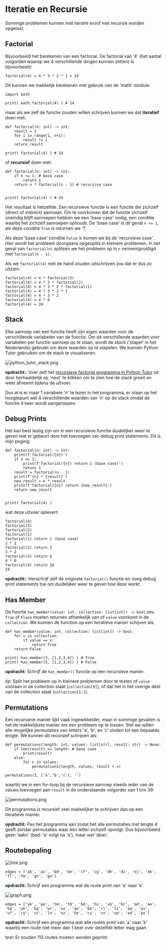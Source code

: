 # Iteratie en Recursie

Sommige problemen kunnen met iteratie en/of met recursie worden
opgelost.

## Factorial
Bijvoorbeeld het berekenen van een factorial. De factorial van '4'
(het aantal volgorden waarop we 4 verschillende dingen kunnen zetten)
is bijvoorbeeld:

```
factorial(4) = 4 * 3 * 2 * 1 = 24
```

Dit kunnen we makkelijk berekenen met gebruik van de 'math' module:

```
import math

print( math.factorial(4) ) # 24
```

maar als we zelf de functie zouden willen schrijven kunnen we dat
**iteratief** doen met:

```
def factorial(n: int) -> int:
    result = 1
    for i in range(1, n+1):
        result *= i
    return result

print( factorial(4) ) # 24
```

of **recursief** doen met:

```
def factorial(n: int) -> int:
    if n <= 1: # base case 
        return 1
    return n * factorial(n - 1) # recursive case


print( factorial(4) ) # 24
```

Het resultaat is hetzelfde. Een recursieve functie is een functie die
zichzelf (direct of indirect) aanroept. Om te voorkomen dat de functie
zichzelf oneindig blijft aanroepen hebben we een 'base case' nodig,
een conditie waarbij het zichzelf aanroepen ophoudt. De 'base case' is
dit geval `n <= 1`, als deze conditie `True` is returnen we '1'.

Als deze 'base case' conditie `False` is komen we bij de 'recursieve
case'. Hier wordt het probleem doorgaans opgesplits in kleinere
problemen. In het geval van `factorial(n)` splitsen we het probleem op
in `n` vermenigvuldigd met `factorial(n - 1)`.

Als we `factorial(4)` met de hand zouden uitschrijven zou dat er dus
zo uitzien:

```
factorial(4) = 4 * factorial(3)
factorial(4) = 4 * 3 * factorial(2)
factorial(4) = 4 * 3 * 2 * factorial(1)
factorial(4) = 4 * 3 * 2 * 1
factorial(4) = 4 * 3 * 2
factorial(4) = 4 * 6
factorial(4) = 24
```

## Stack

Elke aanroep van een functie heeft zijn eigen waarden voor de
verschillende variabelen van de functie. Om de verschillende waarden
voor variabelen per functie-aanroep op te slaan, wordt de *stack*
('stapel' in het Nederlands) gebruikt om deze waarden op te
stapelen. We kunnen Python Tutor gebruiken om de stack te
visualiseren:

![python_tutor_stack.png](python_tutor_stack.png)


**opdracht:**: Voer zelf het [recursieve factorial programma in Python
Tutor](https://pythontutor.com/render.html#code=def%20factorial%28n%3A%20int%29%20-%3E%20int%3A%0A%20%20%20%20if%20n%20%3C%3D%201%3A%0A%20%20%20%20%20%20%20%20return%201%0A%20%20%20%20return%20n%20*%20factorial%28n%20-%201%29%0A%0Aprint%28%20factorial%284%29%20%29&cumulative=false&curInstr=1&heapPrimitives=nevernest&mode=display&origin=opt-frontend.js&py=3&rawInputLstJSON=%5B%5D&textReferences=false)
uit door herhaaldelijk op 'next' te klikken om te zien hoe de stack
groeit en weer afneemt tijdens de uitvoer.

Dus al is er maar 1 variabele 'n' te lezen in het programma, er staan
op het hoogtepunt wel 4 verschillende waarden van 'n' op de stack
omdat de functie 4 keer wordt aangeroepen.

## Debug Prints

Het kan best lastig zijn om in een recursieve functie duidelijker weer
te geven wat er gebeurt door het toevoegen van debug print
statements. Dit is mijn poging:

```
def factorial(n: int) -> int:
    print(f'factorial({n})')
    if n <= 1:
        print(f'factorial({n}) return 1 (base case)')
        return 1
    result = factorial(n - 1)
    print(f'{n} * {result}')
    new_result = n * result
    print(f'factorial({n}) return {new_result}')
    return new_result


print( factorial(4) )
```

wat deze uitvoer oplevert:

```
factorial(4)
factorial(3)
factorial(2)
factorial(1)
factorial(1) return 1 (base case)
2 * 1
factorial(2) return 2
3 * 2
factorial(3) return 6
4 * 6
factorial(4) return 24
24
```

**opdracht:**: Herschrijf zelf de originele `factorial()` functie en
voeg debug print statements toe om duidelijker weer te geven hoe deze
werkt.


## Has Member

De functie `has_member(value: int, collection: list[int]) -> bool` zou
`True` of `Flase` moeten returnen afhankelijk van of `value` voorkomt
in de `collection`. We kunnen de function op een iteratieve manier
schijven als:

```
def has_member(value: int, collection: list[int]) -> bool:
    for v in collection:
        if value == v:
            return True
    return False

print( has_member(3, [1,2,3,4]) ) # True
print( has_member(5, [1,2,3,4]) ) # False
```

**opdracht:** Schrijf de `has_member()` functie op een recursieve manier.

*tip:* Split het probleem op in kleinere problemen door te testen of
 `value` vooraan in de collection staat (`collection[0]`), of dat het
 in het overige deel van de collection staat (`collection[1:]`).

## Permutations

Een recursieve manier lijkt vaak ingewikkelder, maar in sommige
gevallen is het de makkelijkste manier om een probleem op te
lossen. Stel we willen alle mogelijke permutaties van letters 'a', 'b', en 'c'
vinden tot een bepaalde lengte. We kunnen dit recursief schrijven als:

```
def permutations(length: int, values: list[str], result: str) -> None:
    if len(result) >= length: # base case
        print(result)
    else:
        for v in values:
            permutations(length, values, result + v)

permutations(3, ['a','b','c'], '')
```

waarbij we in een for-loop bij de recursieve aanroep steeds ieder van de values
toevoegen aan `result` in de onderstaande volgorder van 1 t/m 39:

![permutations.png](permutations.png)

Dit programma is recursief veel makkelijker te schrijven dan op een
iteratieve manier.

**opdracht:** Pas het programma aan zodat het alle permutaties met lengte 4
geeft zonder permutaties waar een letter zichzelf opvolgt. Dus
bijvoorbeeld geen 'aabc' (bad: 'a' volgt na 'a'), maar wel 'abac'.

## Routebepaling

![tree.png](tree.png)

```
edges = ['ab', 'ac', 'bd', 'be', 'cf', 'cg', 'dh', 'di', 'ej', 'ek', 'fl', 'fm', 'gn', 'go']
```

**opdracht:** Schrijf een programma wat de route print van 'a' naar 'k'.


![graph.png](graph.png)

```
edges = ['yk', 'pe', 'tm', 'td', 'bd', 'hu', 'vb', 'br', 'od', 'ae', 'ha', 'yh', 'bg', 'wr', 'ux', 'qv', 'bh', 'rl', 'ts', 'aw', 'yv', 'uf', 'ry', 'vr', 'ln', 'nz', 'ke', 'cz', 'vx', 'uo', 'ad', 'px']
```
**opdracht:** Schrijf een programma wat alle routes print van 'a' naar 'k' waarbij een route niet meer dan 1 keer over dezelfde letter mag gaan.

*test:* Er zouden 113 routes moeten worden geprint.
